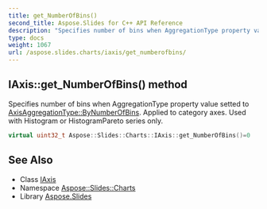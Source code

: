 ```yaml
---
title: get_NumberOfBins()
second_title: Aspose.Slides for C++ API Reference
description: "Specifies number of bins when AggregationType property value setted to AxisAggregationType::ByNumberOfBins. Applied to category axes. Used with Histogram or HistogramPareto series only."
type: docs
weight: 1067
url: /aspose.slides.charts/iaxis/get_numberofbins/
---
```

## IAxis::get_NumberOfBins() method


Specifies number of bins when AggregationType property value setted to [AxisAggregationType::ByNumberOfBins](../../axisaggregationtype/). Applied to category axes. Used with Histogram or HistogramPareto series only.

```cpp
virtual uint32_t Aspose::Slides::Charts::IAxis::get_NumberOfBins()=0
```

## See Also

* Class [IAxis](../)
* Namespace [Aspose::Slides::Charts](../../)
* Library [Aspose.Slides](../../../)